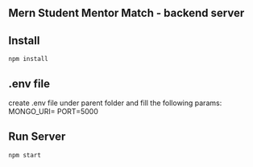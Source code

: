 ## Mern Student Mentor Match - backend server

## Install

`npm install`

## .env file

create .env file under parent folder and fill the following params:
MONGO_URI=
PORT=5000

## Run Server

`npm start`
